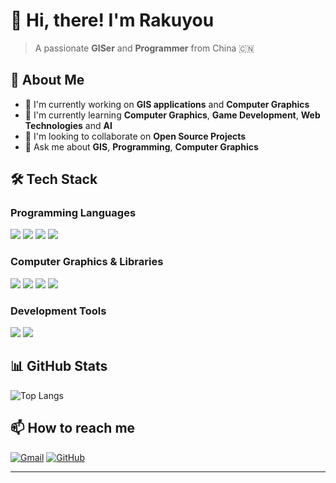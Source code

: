 # 👋 Hi, there! I'm Rakuyou

> A passionate **GISer** and **Programmer** from China 🇨🇳

## 🚀 About Me

- 🔭 I'm currently working on **GIS applications** and **Computer Graphics**
- 🌱 I'm currently learning **Computer Graphics**, **Game Development**, **Web Technologies** and **AI**
- 👯 I'm looking to collaborate on **Open Source Projects**
- 💬 Ask me about **GIS**, **Programming**, **Computer Graphics**

## 🛠️ Tech Stack

### Programming Languages
<code><img src="https://img.shields.io/badge/JavaScript-F7DF1E?style=for-the-badge&logo=javascript&logoColor=black"/></code>
<code><img src="https://img.shields.io/badge/TypeScript-007ACC?style=for-the-badge&logo=typescript&logoColor=white"/></code>
<code><img src="https://img.shields.io/badge/Python-3776AB?style=for-the-badge&logo=python&logoColor=white"/></code>
<code><img src="https://img.shields.io/badge/C%2B%2B-00599C?style=for-the-badge&logo=c%2B%2B&logoColor=white"/></code>


### Computer Graphics & Libraries
<code><img src="https://img.shields.io/badge/Three.js-000000?style=for-the-badge&logo=three.js&logoColor=white"/></code>
<code><img src="https://img.shields.io/badge/Cesium.js-000000?style=for-the-badge&logo=cesium&logoColor=white"/></code>
<code><img src="https://img.shields.io/badge/WebGL-990000?style=for-the-badge&logo=webgl&logoColor=white"/></code>
<code><img src="https://img.shields.io/badge/Unreal_Engine-313131?style=for-the-badge&logo=unreal-engine&logoColor=white"/></code>


### Development Tools
<code><img src="https://img.shields.io/badge/Visual_Studio_Code-007ACC?style=for-the-badge&logo=visual-studio-code&logoColor=white"/></code>
<code><img src="https://img.shields.io/badge/Visual_Studio-5C2D91?style=for-the-badge&logo=visual-studio&logoColor=white"/></code>

## 📊 GitHub Stats

![Top Langs](https://github-readme-stats.vercel.app/api/top-langs/?username=silverStr1ng&layout=compact&theme=radical)


## 📫 How to reach me

[![Gmail](https://img.shields.io/badge/Gmail-D14836?style=for-the-badge&logo=gmail&logoColor=white)](mailto:rakuyou63@gmail.com)
[![GitHub](https://img.shields.io/badge/GitHub-100000?style=for-the-badge&logo=github&logoColor=white)](https://github.com/silverStr1ng)

---
